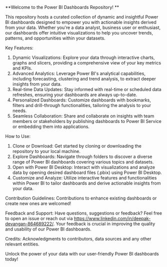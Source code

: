 **Welcome to the Power BI Dashboards Repository! **

This repository hosts a curated collection of dynamic and insightful Power BI dashboards designed to empower you with actionable insights derived from your data. Whether you're a data analyst, business user or enthusiast, our dashboards offer intuitive visualizations to help you uncover trends, patterns, and opportunities within your datasets.

Key Features:
1. Dynamic Visualizations: Explore your data through interactive charts, graphs and slicers, providing a comprehensive view of your key metrics and KPIs.
2. Advanced Analytics: Leverage Power BI's analytical capabilities, including forecasting, clustering and trend analysis, to extract deeper insights from your data.
3. Real-time Data Updates: Stay informed with real-time or scheduled data refreshes, ensuring your dashboards are always up-to-date.
4. Personalized Dashboards: Customize dashboards with bookmarks, filters and drill-through functionalities, tailoring the analysis to your needs.
5. Seamless Collaboration: Share and collaborate on insights with team members or stakeholders by publishing dashboards to Power BI Service or embedding them into applications.

How to Use:
1. Clone or Download: Get started by cloning or downloading the repository to your local machine.
2. Explore Dashboards: Navigate through folders to discover a diverse range of Power BI dashboards covering various topics and datasets.
3. Open with Power BI Desktop: Interact with visualizations and analyze data by opening desired dashboard files (.pbix) using Power BI Desktop.
4. Customize and Analyze: Utilize interactive features and functionalities within Power BI to tailor dashboards and derive actionable insights from your data.

Contribution Guidelines:
Contributions to enhance existing dashboards or create new ones are welcomed!

Feedback and Support:
Have questions, suggestions or feedback? Feel free to open an issue or reach out via https://www.linkedin.com/in/deepak-devangan-864689222/. Your feedback is crucial in improving the quality and usability of our Power BI dashboards.

Credits:
Acknowledgments to contributors, data sources and any other relevant entities.

Unlock the power of your data with our user-friendly Power BI dashboards today!
